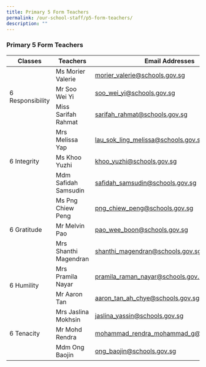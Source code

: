 ```yaml
---
title: Primary 5 Form Teachers
permalink: /our-school-staff/p5-form-teachers/
description: ""
---
```

### Primary 5 Form Teachers

<table><thead><tr><th>Classes</th><th>Teachers</th><th>Email Addresses</th></tr></thead><tbody><tr><td rowspan="3">6 Responsibility</td><td>Ms Morier Valerie</td><td><a href="mailto:&#x6d;&#x6f;&#x72;&#105;&#x65;&#114;&#95;&#x76;&#x61;&#108;&#x65;&#114;&#105;&#x65;&#x40;&#x73;&#x63;&#104;&#111;&#x6f;&#108;&#x73;&#46;&#103;&#x6f;&#x76;&#x2e;&#115;&#103;">morier_valerie@schools.gov.sg</a></td></tr><tr><td>Mr Soo Wei Yi</td><td><a href="mailto:&#x73;&#111;&#111;&#x5f;&#x77;&#101;&#105;&#95;&#x79;&#x69;&#64;&#115;&#x63;&#x68;&#111;&#x6f;&#108;&#x73;&#46;&#103;&#111;&#x76;&#x2e;&#115;&#103;">soo_wei_yi@schools.gov.sg</a></td></tr><tr><td>Miss Sarifah Rahmat</td><td><a href="mailto:&#x73;&#97;&#x72;&#105;&#102;&#97;&#104;&#x5f;&#x72;&#97;&#104;&#109;&#x61;&#x74;&#x40;&#115;&#x63;&#104;&#111;&#111;&#x6c;&#x73;&#x2e;&#103;&#x6f;&#x76;&#46;&#115;&#103;">sarifah_rahmat@schools.gov.sg</a></td></tr><tr><td rowspan="3">6 Integrity</td><td>Mrs Melissa Yap</td><td><a href="mailto:&#x6c;&#97;&#117;&#95;&#x73;&#111;&#107;&#x5f;&#x6c;&#x69;&#110;&#x67;&#x5f;&#109;&#x65;&#108;&#x69;&#x73;&#115;&#x61;&#x40;&#115;&#x63;&#104;&#x6f;&#x6f;&#x6c;&#x73;&#x2e;&#103;&#x6f;&#118;&#x2e;&#x73;&#x67;">lau_sok_ling_melissa@schools.gov.sg</a></td></tr><tr><td>Ms Khoo Yuzhi</td><td><a href="mailto:&#107;&#x68;&#111;&#111;&#95;&#x79;&#x75;&#122;&#x68;&#105;&#64;&#x73;&#x63;&#104;&#x6f;&#x6f;&#108;&#x73;&#x2e;&#103;&#111;&#x76;&#46;&#115;&#103;">khoo_yuzhi@schools.gov.sg</a></td></tr><tr><td>Mdm Safidah Samsudin</td><td><a href="mailto:&#115;&#97;&#102;&#x69;&#x64;&#97;&#104;&#x5f;&#115;&#97;&#x6d;&#x73;&#117;&#100;&#105;&#x6e;&#x40;&#x73;&#x63;&#x68;&#x6f;&#x6f;&#108;&#115;&#x2e;&#x67;&#x6f;&#118;&#46;&#115;&#103;">safidah_samsudin@schools.gov.sg</a></td></tr><tr><td rowspan="3">6 Gratitude</td><td>Ms Png Chiew Peng</td><td><a href="mailto:&#x70;&#x6e;&#x67;&#95;&#x63;&#104;&#x69;&#101;&#119;&#95;&#x70;&#x65;&#110;&#x67;&#64;&#115;&#99;&#104;&#111;&#x6f;&#108;&#115;&#x2e;&#x67;&#111;&#118;&#x2e;&#x73;&#x67;">png_chiew_peng@schools.gov.sg</a></td></tr><tr><td>Mr Melvin Pao</td><td><a href="mailto:&#112;&#x61;&#111;&#x5f;&#119;&#x65;&#x65;&#95;&#x62;&#111;&#x6f;&#x6e;&#64;&#x73;&#x63;&#x68;&#111;&#x6f;&#108;&#x73;&#x2e;&#x67;&#111;&#x76;&#x2e;&#115;&#103;">pao_wee_boon@schools.gov.sg</a></td></tr><tr><td>Mrs Shanthi Magendran</td><td><a href="mailto:&#x73;&#104;&#97;&#110;&#x74;&#104;&#105;&#95;&#109;&#97;&#x67;&#101;&#x6e;&#x64;&#x72;&#x61;&#x6e;&#x40;&#115;&#99;&#x68;&#x6f;&#111;&#108;&#x73;&#46;&#x67;&#111;&#118;&#46;&#115;&#103;">shanthi_magendran@schools.gov.sg</a></td></tr><tr><td rowspan="2">6 Humility</td><td>Mrs Pramila Nayar</td><td><a href="mailto:&#112;&#x72;&#x61;&#109;&#105;&#108;&#x61;&#95;&#x72;&#97;&#109;&#x61;&#110;&#95;&#x6e;&#x61;&#121;&#97;&#x72;&#x40;&#115;&#99;&#104;&#111;&#x6f;&#x6c;&#115;&#46;&#103;&#x6f;&#118;&#46;&#115;&#103;">pramila_raman_nayar@schools.gov.sg</a></td></tr><tr><td>Mr Aaron Tan</td><td><a href="mailto:&#x61;&#97;&#114;&#111;&#110;&#x5f;&#116;&#x61;&#110;&#95;&#97;&#104;&#x5f;&#x63;&#104;&#x79;&#x65;&#x40;&#115;&#99;&#x68;&#x6f;&#111;&#x6c;&#115;&#x2e;&#103;&#x6f;&#118;&#x2e;&#x73;&#x67;">aaron_tan_ah_chye@schools.gov.sg</a></td></tr><tr><td rowspan="3">6 Tenacity</td><td>Mrs Jaslina Mokhsin</td><td><a href="mailto:&#106;&#x61;&#x73;&#x6c;&#x69;&#110;&#97;&#95;&#121;&#x61;&#115;&#x73;&#x69;&#x6e;&#x40;&#x73;&#99;&#x68;&#111;&#111;&#108;&#115;&#x2e;&#x67;&#x6f;&#118;&#46;&#x73;&#103;">jaslina_yassin@schools.gov.sg</a></td></tr><tr><td>Mr Mohd Rendra</td><td><a href="mailto:&#109;&#111;&#104;&#97;&#x6d;&#109;&#x61;&#100;&#95;&#x72;&#x65;&#x6e;&#x64;&#114;&#97;&#95;&#x6d;&#x6f;&#104;&#97;&#109;&#x6d;&#x61;&#x64;&#95;&#103;&#x40;&#x73;&#99;&#x68;&#x6f;&#111;&#x6c;&#115;&#x2e;&#103;&#111;&#x76;&#x2e;&#115;&#x67;">mohammad_rendra_mohammad_g@schools.gov.sg</a></td></tr><tr><td>Mdm Ong Baojin</td><td><a href="mailto:&#111;&#110;&#x67;&#95;&#x62;&#97;&#111;&#x6a;&#x69;&#110;&#64;&#x73;&#x63;&#104;&#111;&#111;&#108;&#x73;&#46;&#x67;&#111;&#x76;&#x2e;&#x73;&#x67;">ong_baojin@schools.gov.sg</a></td></tr></tbody></table>
